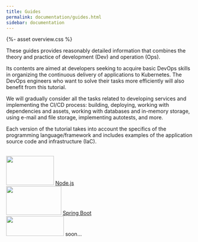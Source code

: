 ```yaml
---
title: Guides
permalink: documentation/guides.html
sidebar: documentation
---
```


{%- asset overview.css %}

<p>These guides provides reasonably detailed information that combines the theory and practice of development (Dev) and operation (Ops).</p>

<p>Its contents are aimed at developers seeking to acquire basic DevOps skills in organizing the continuous delivery of applications to Kubernetes. The DevOps engineers who want to solve their tasks more efficiently will also benefit from this tutorial.</p>

<p>We will gradually consider all the tasks related to developing services and implementing the CI/CD process: building, deploying, working with dependencies and assets, working with databases and in-memory storage, using e-mail and file storage, implementing autotests, and more.</p>

<p>Each version of the tutorial takes into account the specifics of the programming language/framework and includes examples of the application source code and infrastructure (IaC).</p>

<br>

<div class="overview__frameworks">
    <div class="overview__framework">
        <img src="/images/guides/nodejs.png" width="129" height="79" class="overview__framework-logo" />
        <a href="/guides/nodejs/100_basic.html" class="overview__framework-action">
        <span>Node.js</span>
        </a>
    </div>
    <div class="overview__framework">
        <img src="/images/guides/springboot.png" width="149" height="78" class="overview__framework-logo" />
        <a href="/guides/java_springboot/100_basic.html" class="overview__framework-action">
            <span>Spring Boot</span>
        </a>
    </div>
    <div class="overview__framework">
        <img src="/images/guides/django.png" width="156" height="54" class="overview__framework-logo" />
        <span class="overview__framework-action disabled">
            <span>soon...</span>
        </span>
    </div>
</div>